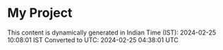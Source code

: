 # My Project

This content is dynamically generated in Indian Time (IST): 2024-02-25 10:08:01 IST
Converted to UTC: 2024-02-25 04:38:01 UTC
